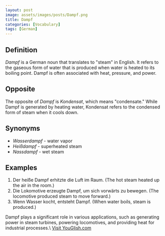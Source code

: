 ```yaml
---
layout: post
image: assets/images/posts/Dampf.png
title: Dampf
categories: [Vocabulary]
tags: [German]
---
```


## Definition

*Dampf* is a German noun that translates to "steam" in English. It refers to the gaseous form of water that is produced when water is heated to its boiling point. Dampf is often associated with heat, pressure, and power.

## Opposite

The opposite of *Dampf* is *Kondensat*, which means "condensate." While Dampf is generated by heating water, Kondensat refers to the condensed form of steam when it cools down.

## Synonyms

- *Wasserdampf* - water vapor
- *Heißdampf* - superheated steam
- *Nassdampf* - wet steam

## Examples

1. Der heiße Dampf erhitzte die Luft im Raum. (The hot steam heated up the air in the room.)
2. Die Lokomotive erzeugte Dampf, um sich vorwärts zu bewegen. (The locomotive produced steam to move forward.)
3. Wenn Wasser kocht, entsteht Dampf. (When water boils, steam is produced.)

Dampf plays a significant role in various applications, such as generating power in steam turbines, powering locomotives, and providing heat for industrial processes.\ <a id="yg-widget-0" class="youglish-widget" data-query="Dampf" data-lang="german" data-components="8412" data-auto-start="0" data-bkg-color="theme_light" data-title="How%20to%20pronounce%20Dampf%20in%20German"  rel="nofollow" href="https://youglish.com">Visit YouGlish.com</a><script async src="https://youglish.com/public/emb/widget.js" charset="utf-8"></script>